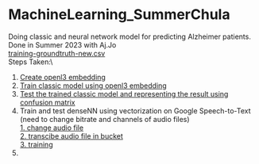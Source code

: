 # MachineLearning_SummerChula
Doing classic and neural network model for predicting Alzheimer patients.
Done in Summer 2023 with Aj.Jo\
[training-groundtruth-new.csv](training-groundtruth-new.csv)\
Steps Taken:\
1. [Create openl3 embedding](create_OpenL3_Embbededing.ipynb)
2. [Train classic model using openl3 embedding](train_ClassicModel.ipynb)
3. [Test the trained classic model and representing the result using confusion matrix](test_ClassicModel.ipynb)
4. Train and test denseNN using vectorization on Google Speech-to-Text (need to change bitrate and channels of audio files)\
   [1. change audio file](change_audio.py)\
   [2. transcibe audio file in bucket](transcribe_in_cloudbucket.py)\
   [3. training](train_denseNN_vectorization.ipynb)
5. 
